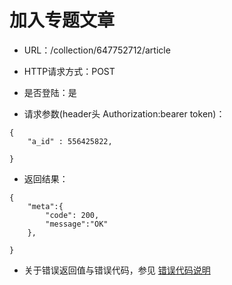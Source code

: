 # 加入专题文章

- URL：/collection/647752712/article

- HTTP请求方式：POST

- 是否登陆：是

- 请求参数(header头 Authorization:bearer token)：

```
{
    "a_id" : 556425822,
     
}
```
- 返回结果：

```
{
    "meta":{
        "code": 200,
        "message":"OK"
    },

}

```

- 关于错误返回值与错误代码，参见 [错误代码说明](../README.md)